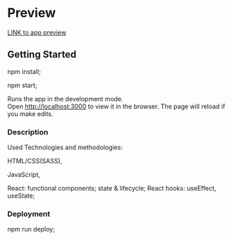 # Preview

[LINK to app preview](https://khrulenko.github.io/fast-and-curious/)

## Getting Started

npm install;

npm start;

Runs the app in the development mode.\
Open [http://localhost:3000](http://localhost:3000) to view it in the browser.
The page will reload if you make edits.

### Description

Used Technologies and methodologies:

HTML/CSS(SASS),

JavaScript,

React:
functional components;
state & lifecycle;
React hooks: useEffect, useState;

### Deployment

npm run deploy;

